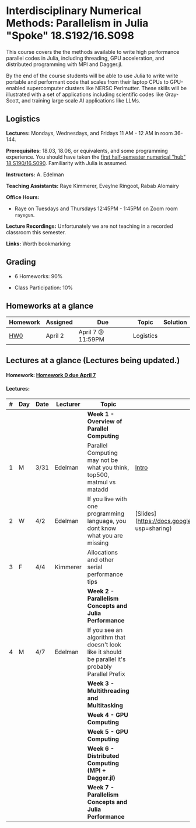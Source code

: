 # Interdisciplinary Numerical Methods: Parallelism in Julia "Spoke" 18.S192/16.S098

This course covers the the methods available to write high performance parallel codes in Julia, including threading, GPU acceleration, and distributed programming with MPI and Dagger.jl. 

By the end of the course students will be able to use Julia to write write portable and performant code that scales from their laptop CPUs to GPU-enabled supercomputer clusters like NERSC Perlmutter. These skills will be illustrated with a set of applications including scientific codes like Gray-Scott, and training large scale AI applications like LLMs.

## Logistics

**Lectures:** Mondays, Wednesdays, and Fridays 11 AM - 12 AM in room 36-144.

**Prerequisites:** 18.03, 18.06, or equivalents, and some programming experience. You should have taken the [first half-semester numerical "hub" 18.S190/16.S090](https://github.com/mitmath/numerical_hub). Familiarity with Julia is assumed.

**Instructors:** A. Edelman

**Teaching Assistants:** Raye Kimmerer, Eveylne Ringoot, Rabab Alomairy

**Office Hours:** 
- Raye on Tuesdays and Thursdays 12:45PM - 1:45PM on Zoom room `rayegun`.


**Lecture Recordings:** Unfortunately we are not teaching in a recorded classroom this semester.

**Links:** Worth bookmarking:

## Grading

- 6 Homeworks:  90%

- Class Participation: 10%

## Homeworks at a glance

| Homework                                                        | Assigned | Due    | Topic                                              | Solution                                                                             |
| --------------------------------------------------------------- | -------- | ------ | -------------------------------------------------- | ------------------------------------------------------------------------------------ | 
| [HW0](homework/HW0.pdf) | April 2 | April 7 @ 11:59PM | Logistics |

## Lectures at a glance (Lectures being updated.)


#### Homework: [Homework 0 due April 7](homework/HW0.pdf)
#### Lectures:


| #   | Day | Date  | Lecturer          | Topic                                                | Slides / Notes                                                                                                                                    | Notebooks                                                                                                                                                                                                                                                                                                                                                                |
| --- | --- | ----- | ----------------- | ---------------------------------------------------- | ------------------------------------------------------------------------------------------------------------------------------------------------- | ------------------------------------------------------------------------------------------------------------------------------------------------------------------------------------------------------------------------------------------------------------------------------------------------------------------------------------------------------------------------ |
|    |       |          |                            |  **Week 1 - Overview of Parallel Computing**|
| 1  |   M  |  3/31     |      Edelman              |    Parallel Computing may not be what you think, top500, matmul vs matadd | [Intro](https://docs.google.com/presentation/d/1jkJqieNuWh4_Yx6Ura3xiGUc0NmaDK6a6J_zQJfQoEU/edit?usp=sharing)                                                                    |                                                                                                                              
| 2  |   W  |  4/2     |      Edelman              | If you live with one programming language, you dont know what you are missing   | [Slides](https://docs.google.com/presentation/d/16Zf_SnDNlUmcCdqoaDeyAQmmqpxC66k646DCm3BXt1o/edit? usp=sharing)    | [Language Horse Race](https://github.com/mitmath/JuliaComputation/blob/Fall24/notebooks/3_Julia%20is%20fast.ipynb)                                                                |   
| 3  |   F  |  4/4     |      Kimmerer              |  Allocations and other serial performance tips | | [PerformantSerial Julia Pluto Notebook](https://mitmath.github.io/Parallel-Computing-Spoke/notebooks/PerformantSerialJulia.html)    
|    |       |          |                            |  **Week 2 - Parallelism Concepts and Julia Performance**| 
| 4 |   M  |  4/7    |      Edelman              |   If you see an algorithm that doesn't look like it should be parallel it's probably Parallel Prefix | 
|    |       |          |                            |  **Week 3 -  Multithreading and Multitasking**|    
|    |       |          |                            |  **Week 4 - GPU Computing**|    
|    |       |          |                            |  **Week 5 - GPU Computing**|    
|    |       |          |                            |  **Week 6 - Distributed Computing (MPI + Dagger.jl)**|    
|    |       |          |                            |  **Week 7 - Parallelism Concepts and Julia Performance**|    
    

